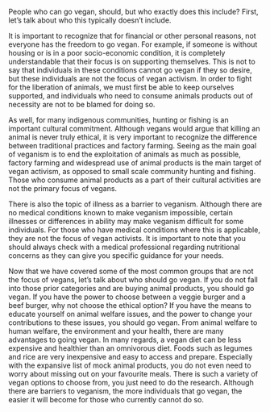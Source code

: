 People who can go vegan, should, but who exactly does this include? First, let’s talk about who this typically doesn’t include.

It is important to recognize that for financial or other personal reasons, not everyone has the freedom to go vegan. For example, if someone is without housing or is in a poor socio-economic condition, it is completely understandable that their focus is on supporting themselves. This is not to say that individuals in these conditions cannot go vegan if they so desire, but these individuals are not the focus of vegan activism. In order to fight for the liberation of animals, we must first be able to keep ourselves supported, and individuals who need to consume animals products out of necessity are not to be blamed for doing so.

As well, for many indigenous communities, hunting or fishing is an important cultural commitment. Although vegans would argue that killing an animal is never truly ethical, it is very important to recognize the difference between traditional practices and factory farming. Seeing as the main goal of veganism is to end the exploitation of animals as much as possible, factory farming and widespread use of animal products is the main target of vegan activism, as opposed to small scale community hunting and fishing. Those who consume animal products as a part of their cultural activities are not the primary focus of vegans.

There is also the topic of illness as a barrier to veganism. Although there are no medical conditions known to make veganism impossible, certain illnesses or differences in ability may make veganism difficult for some individuals. For those who have medical conditions where this is applicable, they are not the focus of vegan activists. It is important to note that you should always check with a medical professional regarding nutritional concerns as they can give you specific guidance for your needs.

Now that we have covered some of the most common groups that are not the focus of vegans, let’s talk about who should go vegan. If you do not fall into those prior categories and are buying animal products, you should go vegan. If you have the power to choose between a veggie burger and a beef burger, why not choose the ethical option? If you have the means to educate yourself on animal welfare issues, and the power to change your contributions to these issues, you should go vegan. From animal welfare to human welfare, the environment and your health, there are many advantages to going vegan. In many regards, a vegan diet can be less expensive and healthier than an omnivorous diet. Foods such as legumes and rice are very inexpensive and easy to access and prepare. Especially with the expansive list of mock animal products, you do not even need to worry about missing out on your favourite meals. There is such a variety of vegan options to choose from, you just need to do the research. Although there are barriers to veganism, the more individuals that go vegan, the easier it will become for those who currently cannot do so.
